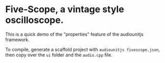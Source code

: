 # Five-Scope, a vintage style oscilloscope.

This is a quick demo of the "properties" feature of the audiounitjs framework.

To compile, generate a scaffold project with `audiounitjs fivescope.json`, then copy over the `ui` folder and the `audio.cpp` file.



